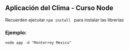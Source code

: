 ## Aplicación del Clima - Curso Node

Recuerden ejecutar ```npm install ``` para instalar las librerias


### Ejemplo:
```
node app -d "Monterrey Mexico"
```